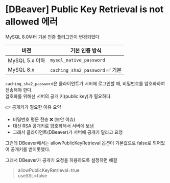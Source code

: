 # [DBeaver] Public Key Retrieval is not allowed 에러

MySQL 8.0부터 기본 인증 플러그인이 변경되었다

| 버전           | 기본 인증 방식                     |
| ------------ | ---------------------------- |
| MySQL 5.x 이하 | `mysql_native_password`      |
| MySQL 8.x    | `caching_sha2_password` ✅ 기본 |

`caching_sha2_password`은 클라이언트가 서버에 로그인할 때, 비밀번호를 암호화하여 전송해야 한다.<br/>
암호화를 위해선 서버의 공개 키(public key)가 필요하다.

👉 공개키가 필요한 이유 요약
- 비밀번호 평문 전송 ❌ (보안 이슈)
- 대신 RSA 공개키로 암호화해서 서버에 보냄
- 그래서 클라이언트(DBeaver)가 서버에 공개키 달라고 요청

그런데 DBeaver에서는 allowPublicKeyRetrieval 옵션이 기본값으로 false로 되어있어 공개키를 받지못했다.

그래서 DBeaver가 공개키 요청을 허용하도록 설정하면 해결

> allowPublicKeyRetrieval=true<br/>
> useSSL=false